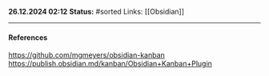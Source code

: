 **26.12.2024 02:12**
**Status:** #sorted 
Links: [[Obsidian]] 

---

#### References
https://github.com/mgmeyers/obsidian-kanban
https://publish.obsidian.md/kanban/Obsidian+Kanban+Plugin